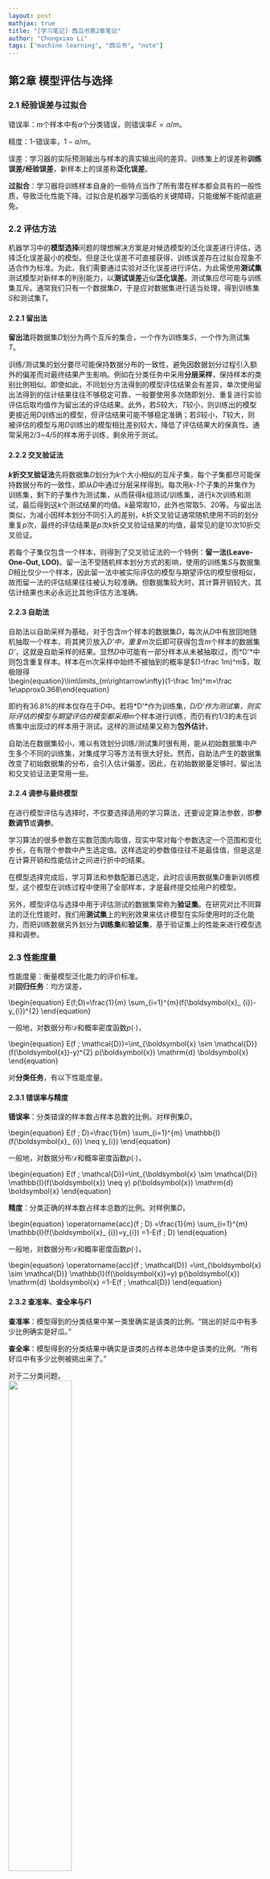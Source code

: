```yaml
---
layout: post
mathjax: true
title: "[学习笔记] 西瓜书第2章笔记"
author: "Chongxiao Li"
tags: ["machine learning", "西瓜书", "note"]
---
```


## 第2章 模型评估与选择

### 2.1 经验误差与过拟合
错误率：*m*个样本中有*a*个分类错误，则错误率$E=a/m$。  

精度：1-错误率，$1-a/m$。  

误差：学习器的实际预测输出与样本的真实输出间的差异。训练集上的误差称**训练误差/经验误差**，新样本上的误差称**泛化误差**。   

**过拟合**：学习器将训练样本自身的一些特点当作了所有潜在样本都会具有的一般性质，导致泛化性能下降。过拟合是机器学习面临的关键障碍，只能缓解不能彻底避免。  

### 2.2 评估方法
机器学习中的**模型选择**问题的理想解决方案是对候选模型的泛化误差进行评估，选择泛化误差最小的模型。但是泛化误差不可直接获得，训练误差存在过拟合现象不适合作为标准。为此，我们需要通过实验对泛化误差进行评估，为此需使用**测试集**测试模型对新样本的判别能力，以**测试误差**近似**泛化误差**。测试集应尽可能与训练集互斥。通常我们只有一个数据集*D*，于是应对数据集进行适当处理，得到训练集*S*和测试集*T*。  

#### 2.2.1 留出法
**留出法**将数据集*D*划分为两个互斥的集合，一个作为训练集*S*，一个作为测试集*T*。  

训练/测试集的划分要尽可能保持数据分布的一致性，避免因数据划分过程引入额外的偏差而对最终结果产生影响。例如在分类任务中采用**分层采样**，保持样本的类别比例相似。即使如此，不同划分方法得到的模型评估结果会有差异，单次使用留出法得到的估计结果往往不够稳定可靠，一般要使用多次随即划分、重复进行实验评估后取均值作为留出法的评估结果。此外，若*S*较大，*T*较小，则训练出的模型更接近用*D*训练出的模型，但评估结果可能不够稳定准确；若*S*较小，*T*较大，则被评估的模型与用*D*训练出的模型相比差别较大，降低了评估结果大的保真性。通常采用2/3~4/5的样本用于训练，剩余用于测试。

#### 2.2.2 交叉验证法
**$k$折交叉验证法**先将数据集*D*划分为$k$个大小相似的互斥子集，每个子集都尽可能保持数据分布的一致性，即从*D*中通过分层采样得到。每次用*k-1*个子集的并集作为训练集，剩下的子集作为测试集，从而获得$k$组测试/训练集，进行$k$次训练和测试，最后得到这$k$个测试结果的均值。$k$最常取10，此外也常取5、20等。与留出法类似，为减小因样本划分不同引入的差别，$k$折交叉验证通常随机使用不同的划分重复*p*次，最终的评估结果是*p*次$k$折交叉验证结果的均值，最常见的是10次10折交叉验证。  

若每个子集仅包含一个样本，则得到了交叉验证法的一个特例：**留一法(Leave-One-Out, LOO)**。留一法不受随机样本划分方式的影响，使用的训练集*S*与数据集*D*相比仅少一个样本，因此留一法中被实际评估的模型与期望评估的模型很相似，故而留一法的评估结果往往被认为较准确。但数据集较大时，其计算开销较大，其估计结果也未必永远比其他评估方法准确。  

#### 2.2.3 自助法
自助法以自助采样为基础，对于包含*m*个样本的数据集*D*，每次从*D*中有放回地随机抽取一个样本，将其拷贝放入*D'*中，重复*m*次后即可获得包含*m*个样本的数据集*D'*，这就是自助采样的结果。显然*D*中可能有一部分样本从未被抽取过，而*D'*中则包含重复样本。样本在m次采样中始终不被抽到的概率是$(1-\frac 1m)^m$，取极限得  
\begin{equation}\lim\limits_{m\rightarrow\infty}(1-\frac 1m)^m=\frac 1e\approx0.368\end{equation}

即约有36.8%的样本仅存在于*D*中。若将*D'*作为训练集，*D/D'*作为测试集，则实际评估的模型与期望评估的模型都采用*m*个样本进行训练，而仍有约1/3的未在训练集中出现过的样本用于测试。这样的测试结果又称为**包外估计**。  

自助法在数据集较小，难以有效划分训练/测试集时很有用，能从初始数据集中产生多个不同的训练集，对集成学习等方法有很大好处。然而，自助法产生的数据集改变了初始数据集的分布，会引入估计偏差。因此，在初始数据量足够时，留出法和交叉验证法更常用一些。   

#### 2.2.4 调参与最终模型
在进行模型评估与选择时，不仅要选择适用的学习算法，还要设定算法参数，即**参数调节**或**调参**。  

学习算法的很多参数在实数范围内取值，现实中常对每个参数选定一个范围和变化步长，在有限个参数中产生选定值。这样选定的参数值往往不是最佳值，但是这是在计算开销和性能估计之间进行折中的结果。  

在模型选择完成后，学习算法和参数配置已选定，此时应该用数据集*D*重新训练模型，这个模型在训练过程中使用了全部样本，才是最终提交给用户的模型。  

另外，模型评估与选择中用于评估测试的数据集常称为**验证集**。在研究对比不同算法的泛化性能时，我们用**测试集**上的判别效果来估计模型在实际使用时的泛化能力，而把训练数据另外划分为**训练集**和**验证集**，基于验证集上的性能来进行模型选择和调参。  

### 2.3 性能度量
性能度量：衡量模型泛化能力的评价标准。  
对**回归任务**：均方误差，

\begin{equation}
E(f;D)=\frac{1}{m} \sum_{i=1}^{m}(f(\boldsymbol{x}_ {i})-y_{i})^{2}
\end{equation}

一般地，对数据分布$\mathcal{D}$和概率密度函数$p(\cdot)$，

\begin{equation}
E(f ; \mathcal{D})=\int_{\boldsymbol{x} \sim \mathcal{D}}(f(\boldsymbol{x})-y)^{2} p(\boldsymbol{x}) \mathrm{d} \boldsymbol{x}
\end{equation}

对**分类任务**，有以下性能度量。

#### 2.3.1 错误率与精度
**错误率**：分类错误的样本数占样本总数的比例。对样例集*D*，  

\begin{equation}
E(f ; D)=\frac{1}{m} \sum_{i=1}^{m} \mathbb{I}(f(\boldsymbol{x}_ {i}) \neq y_{i})
\end{equation}

一般地，对数据分布$\mathcal{D}$和概率密度函数$p(\cdot)$，  

\begin{equation}
E(f ; \mathcal{D})=\int_{\boldsymbol{x} \sim \mathcal{D}} \mathbb{I}(f(\boldsymbol{x}) \neq y) p(\boldsymbol{x}) \mathrm{d} \boldsymbol{x}
\end{equation}

**精度**：分类正确的样本数占样本总数的比例。对样例集*D*，  

\begin{equation}
\operatorname{acc}(f ; D) =\frac{1}{m} \sum_{i=1}^{m} \mathbb{I}(f(\boldsymbol{x}_ {i})=y_{i}) =1-E(f ; D)
\end{equation}

一般地，对数据分布$\mathcal{D}$和概率密度函数$p(\cdot)$，  

\begin{equation}
\operatorname{acc}(f ; \mathcal{D}) =\int_{\boldsymbol{x} \sim \mathcal{D}} \mathbb{I}(f(\boldsymbol{x})=y) p(\boldsymbol{x}) \mathrm{d} \boldsymbol{x} =1-E(f ; \mathcal{D})
\end{equation}

#### 2.3.2 查准率、查全率与$F1$
**查准率**：模型得到的分类结果中某一类里确实是该类的比例。“挑出的好瓜中有多少比例确实是好瓜。”   

**查全率**：模型得到的分类结果中确实是该类的占样本总体中是该类的比例。“所有好瓜中有多少比例被挑出来了。”    

对于二分类问题，  
<img src="/images/fig2-1.png" width="50%">

查准率*P*定义为  
\begin{equation}
P=\frac{T P}{T P+F P}
\end{equation}

查全率*R*定义为  
\begin{equation}
R=\frac{T P}{T P+F N}
\end{equation}

查准率与查全率是一对矛盾的度量。一般来说查准率高时，查全率往往偏低，而查全率高时，查准率往往偏低。  

根据学习器预测结果对样例进行排序，按照从最可能是正例到最不可能是正例的顺序逐个把样本作为正例进行预测，并计算出当前的查准率和查全率，即可得到**查准率-查全率曲线**，即**P-R曲线**。  
<img src="/images/fig2-2.png">  

若一个学习器的P-R曲线将另一个学习器的P-R曲线完全包住，可以断言前者优于后者，如上图中A优于C，否则难以断言。此时一般可以比较曲线下侧的面积，但较难计算。人们设计了一些综合考虑查全率、查准率的性能度量。  

一种度量方法是平衡点(Break-Event Point, BEP)，是查准率与查全率相等时的取值。但该方法过于简化。  

更常用的度量方法是**$F1$度量**（查准率与查全率的调和平均$\frac{1}{F 1}=\frac{1}{2} \cdot\left(\frac{1}{P}+\frac{1}{R}\right)$）：  
\begin{equation}
F 1=\frac{2 \times P \times R}{P+R}=\frac{2 \times T P}{\text { 样例总数 }+T P-T N}
\end{equation}

$F1$度量的一般形式**$F_\beta$**（查准率与查全率的加权调和平均$\frac{1}{F_{\beta}}=\frac{1}{1+\beta^{2}} \cdot\left(\frac{1}{P}+\frac{\beta^{2}}{R}\right)$）能让我们表达出对查全率/查准率的偏好：  
\begin{equation}
F_{\beta}=\frac{\left(1+\beta^{2}\right) \times P \times R}{\left(\beta^{2} \times P\right)+R}
\end{equation}

其中$\beta=1$时为标准的$F1$，$\beta>1$时查全率更重要，$\beta<1$时查准率更重要。  

当我们希望在n个二分类混淆矩阵上综合考察查准率和查全率时，有两种方法。一种是**宏查准率**、**宏查全率**、**宏$F1$**，先对n个混淆矩阵计算查准率和查全率，再计算它们的均值：
\begin{equation}
\begin{array}{c}
\operatorname{macro}-P=\frac{1}{n} \sum_{i=1}^{n} P_{i} \\
\operatorname{macro}-R=\frac{1}{n} \sum_{i=1}^{n} R_{i} \\
\operatorname{macro}-F 1=\frac{2 \times \operatorname{macro}-P \times \operatorname{macro}-R}{\operatorname{macro}-P+\operatorname{macro}-R}
\end{array}
\end{equation}

一种是**微查准率**、**微查全率**、**微$F1$**，先计算n个混淆矩阵的元素的均值，再计算查准率和查全率及$F1$：
\begin{equation}
\begin{array}{c}
\operatorname{micro}-P=\frac{\overline{T P}}{\overline{T P}+\overline{F P}} \\
\operatorname{micro}-R=\frac{\overline{T P}}{\overline{T P}+\overline{F N}} \\
\operatorname{micro}-F 1=\frac{2 \times \operatorname{micro}-P \times \operatorname{micro}-R}{\operatorname{micro}-P+\operatorname{micro}-R}
\end{array}
\end{equation}  

#### 2.3.3 ROC与AUC
#### 代价敏感错误率与代价曲线

### 2.4 比较检验
#### 2.4.1 假设检验
#### 2.4.2 交叉验证*t*检验
#### 2.4.3 McNemar检验
#### 2.4.4 Friedman检验与Nemenyi检验

### 2.5 偏差与方差
